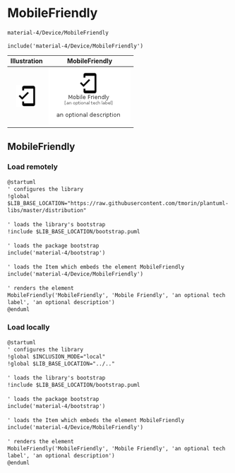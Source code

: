 # MobileFriendly


```text
material-4/Device/MobileFriendly
```

```text
include('material-4/Device/MobileFriendly')
```



| Illustration | MobileFriendly |
| :---: | :---: |
| ![illustration for Illustration](../../material-4/Device/MobileFriendly.png) | ![illustration for MobileFriendly](../../material-4/Device/MobileFriendly.Local.png) |




## MobileFriendly

### Load remotely
```plantuml
@startuml
' configures the library
!global $LIB_BASE_LOCATION="https://raw.githubusercontent.com/tmorin/plantuml-libs/master/distribution"

' loads the library's bootstrap
!include $LIB_BASE_LOCATION/bootstrap.puml

' loads the package bootstrap
include('material-4/bootstrap')

' loads the Item which embeds the element MobileFriendly
include('material-4/Device/MobileFriendly')

' renders the element
MobileFriendly('MobileFriendly', 'Mobile Friendly', 'an optional tech label', 'an optional description')
@enduml
```

### Load locally
```plantuml
@startuml
' configures the library
!global $INCLUSION_MODE="local"
!global $LIB_BASE_LOCATION="../.."

' loads the library's bootstrap
!include $LIB_BASE_LOCATION/bootstrap.puml

' loads the package bootstrap
include('material-4/bootstrap')

' loads the Item which embeds the element MobileFriendly
include('material-4/Device/MobileFriendly')

' renders the element
MobileFriendly('MobileFriendly', 'Mobile Friendly', 'an optional tech label', 'an optional description')
@enduml
```

